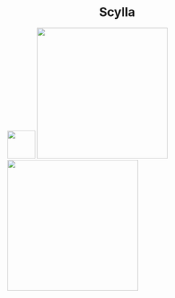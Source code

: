 <h1 style="text-align: center;">Scylla</h1>
<img src="https://user-images.githubusercontent.com/95900603/221386163-eb9a59a7-7c5e-409a-88ca-a9cb70b22155.png" width="64">
<img src="https://user-images.githubusercontent.com/95900603/221386223-09d1a61d-3dc6-4db3-8c4e-d9cb35fc696c.png" width="300">
<img src="https://user-images.githubusercontent.com/95900603/221386089-cbd40f19-2ee0-426a-88b7-42f5c7c61252.png" width="300">
